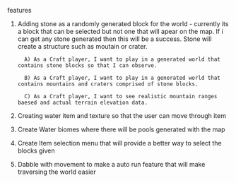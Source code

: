 features

1. Adding stone as a randomly generated block for the world - currently its a block that can be selected but not one that will apear on the map. If i can get any stone generated then this will be a success. Stone will create a structure such as moutain or crater.

		 A) As a Craft player, I want to play in a generated world that contains stone blocks so that I can observe. 
  
		 B) As a Craft player, I want to play in a generated world that contains mountains and craters comprised of stone blocks.
  
		 C) As a Craft player, I want to see realistic mountain ranges baesed and actual terrain elevation data.

2. Creating water item and texture so that the user can move through item

3. Create Water biomes where there will be pools generated with the map

4. Create Item selection menu that will provide a better way to select the blocks given

5. Dabble with movement to make a auto run feature that will make traversing the world easier
